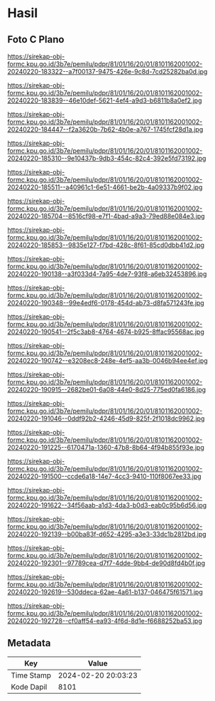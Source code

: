 # Hasil

## Foto C Plano

https://sirekap-obj-formc.kpu.go.id/3b7e/pemilu/pdpr/81/01/16/20/01/8101162001002-20240220-183322--a7f00137-9475-426e-9c8d-7cd25282ba0d.jpg

https://sirekap-obj-formc.kpu.go.id/3b7e/pemilu/pdpr/81/01/16/20/01/8101162001002-20240220-183839--46e10def-5621-4ef4-a9d3-b6811b8a0ef2.jpg

https://sirekap-obj-formc.kpu.go.id/3b7e/pemilu/pdpr/81/01/16/20/01/8101162001002-20240220-184447--f2a3620b-7b62-4b0e-a767-1745fcf28d1a.jpg

https://sirekap-obj-formc.kpu.go.id/3b7e/pemilu/pdpr/81/01/16/20/01/8101162001002-20240220-185310--9e10437b-9db3-454c-82c4-392e5fd73192.jpg

https://sirekap-obj-formc.kpu.go.id/3b7e/pemilu/pdpr/81/01/16/20/01/8101162001002-20240220-185511--a40961c1-6e51-4661-be2b-4a09337b9f02.jpg

https://sirekap-obj-formc.kpu.go.id/3b7e/pemilu/pdpr/81/01/16/20/01/8101162001002-20240220-185704--8516cf98-e7f1-4bad-a9a3-79ed88e084e3.jpg

https://sirekap-obj-formc.kpu.go.id/3b7e/pemilu/pdpr/81/01/16/20/01/8101162001002-20240220-185853--9835e127-f7bd-428c-8f61-85cd0dbb41d2.jpg

https://sirekap-obj-formc.kpu.go.id/3b7e/pemilu/pdpr/81/01/16/20/01/8101162001002-20240220-190138--a3f033d4-7a95-4de7-93f8-a6eb32453896.jpg

https://sirekap-obj-formc.kpu.go.id/3b7e/pemilu/pdpr/81/01/16/20/01/8101162001002-20240220-190348--99e4edf6-0178-454d-ab73-d8fa571243fe.jpg

https://sirekap-obj-formc.kpu.go.id/3b7e/pemilu/pdpr/81/01/16/20/01/8101162001002-20240220-190541--2f5c3ab8-4764-4674-b925-8ffac95568ac.jpg

https://sirekap-obj-formc.kpu.go.id/3b7e/pemilu/pdpr/81/01/16/20/01/8101162001002-20240220-190742--e3208ec8-248e-4ef5-aa3b-0046b94ee4ef.jpg

https://sirekap-obj-formc.kpu.go.id/3b7e/pemilu/pdpr/81/01/16/20/01/8101162001002-20240220-190915--2682be01-6a08-44e0-8d25-775ed0fa6186.jpg

https://sirekap-obj-formc.kpu.go.id/3b7e/pemilu/pdpr/81/01/16/20/01/8101162001002-20240220-191046--0ddf92b2-4246-45d9-825f-2f1018dc9962.jpg

https://sirekap-obj-formc.kpu.go.id/3b7e/pemilu/pdpr/81/01/16/20/01/8101162001002-20240220-191225--6170471a-1360-47b8-8b64-4f94b855f93e.jpg

https://sirekap-obj-formc.kpu.go.id/3b7e/pemilu/pdpr/81/01/16/20/01/8101162001002-20240220-191500--ccde6a18-14e7-4cc3-9410-110f8067ee33.jpg

https://sirekap-obj-formc.kpu.go.id/3b7e/pemilu/pdpr/81/01/16/20/01/8101162001002-20240220-191622--34f56aab-a1d3-4da3-b0d3-eab0c95b6d56.jpg

https://sirekap-obj-formc.kpu.go.id/3b7e/pemilu/pdpr/81/01/16/20/01/8101162001002-20240220-192139--b00ba83f-d652-4295-a3e3-33dc1b2812bd.jpg

https://sirekap-obj-formc.kpu.go.id/3b7e/pemilu/pdpr/81/01/16/20/01/8101162001002-20240220-192301--97789cea-d7f7-4dde-9bb4-de90d8fd4b0f.jpg

https://sirekap-obj-formc.kpu.go.id/3b7e/pemilu/pdpr/81/01/16/20/01/8101162001002-20240220-192619--530ddeca-62ae-4a61-b137-046475f61571.jpg

https://sirekap-obj-formc.kpu.go.id/3b7e/pemilu/pdpr/81/01/16/20/01/8101162001002-20240220-192728--cf0aff54-ea93-4f6d-8d1e-f6688252ba53.jpg


## Metadata

| Key        | Value               |
| ---------- | ------------------- |
| Time Stamp | 2024-02-20 20:03:23 |
| Kode Dapil | 8101                |



